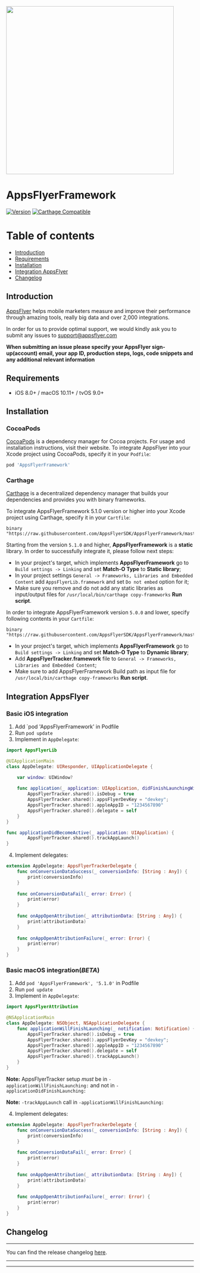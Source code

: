 <img src="https://www.appsflyer.com/wp-content/uploads/2016/11/logo-1.svg"  width="450">

# AppsFlyerFramework

[![Version](https://img.shields.io/cocoapods/v/AppsFlyerFramework.svg?style=flat)](http://cocoapods.org/pods/AppsFlyerFramework)
[![Carthage Compatible](https://img.shields.io/badge/Carthage-compatible-4BC51D.svg?style=flat)](https://github.com/Carthage/Carthage)

# Table of contents
- [Introduction](#introduction)
- [Requirements](#requirements)
- [Installation](#installation)
- [Integration AppsFlyer](#integration-appsflyer)
- [Changelog](#changelog)

## Introduction
[AppsFlyer](https://www.appsflyer.com/) helps mobile marketers measure and improve their performance through amazing tools, really big data and over 2,000 integrations.


In order for us to provide optimal support, we would kindly ask you to submit any issues to support@appsflyer.com

**When submitting an issue please specify your AppsFlyer sign-up(account) email, your app ID, production steps, logs, code snippets and any additional relevant information**

## Requirements
- iOS 8.0+ / macOS 10.11+ / tvOS 9.0+

## Installation

### CocoaPods

[CocoaPods](https://cocoapods.org) is a dependency manager for Cocoa projects. For usage and installation instructions, visit their website. To integrate AppsFlyer into your Xcode project using CocoaPods, specify it in your `Podfile`:

```ruby
pod 'AppsFlyerFramework'
```

### Carthage

[Carthage](https://github.com/Carthage/Carthage) is a decentralized dependency manager that builds your dependencies and provides you with binary frameworks. 

To integrate AppsFlyerFramework 5.1.0 version or higher into your Xcode project using Carthage, specify it in your `Cartfile`:

```ogdl
binary "https://raw.githubusercontent.com/AppsFlyerSDK/AppsFlyerFramework/master/AppsFlyerLib.json"
```
Starting from the version `5.1.0` and higher, **AppsFlyerFramework** is a **static** library. In order to successfully integrate it, please follow next steps: 

- In your project's target, which implements **AppsFlyerFramework** go to `Build settings -> Linking` and set **Match-O Type** to **Static library**;
- In your project settings `General -> Frameworks, Libraries and Embedded Content`  add `AppsFlyerLib.framework` and set `Do not embed` option for it;
- Make sure you remove and do not add any static libraries as input/output files for `/usr/local/bin/carthage copy-frameworks` **Run script**.

In order to integrate AppsFlyerFramework version `5.0.0` and lower, specify following contents in your `Cartfile`:

```ogdl
binary "https://raw.githubusercontent.com/AppsFlyerSDK/AppsFlyerFramework/master/AppsFlyerTracker.json"
```

- In your project's target, which implements **AppsFlyerFramework** go to `Build settings -> Linking` and set **Match-O Type** to **Dynamic library**;
- Add **AppsFlyerTracker.framework** file to `General -> Frameworks, Libraries and Embedded Content`;
- Make sure to add AppsFlyerFramework Build path as input file for `/usr/local/bin/carthage copy-frameworks` **Run script**.

## Integration AppsFlyer

### Basic iOS integration

1. Add `pod 'AppsFlyerFramework' in Podfile
2. Run `pod update`
3. Implement in ```AppDelegate```:
```swift
import AppsFlyerLib

@UIApplicationMain
class AppDelegate: UIResponder, UIApplicationDelegate {

    var window: UIWindow?
    
    func application(_ application: UIApplication, didFinishLaunchingWithOptions launchOptions: [UIApplicationLaunchOptionsKey: Any]?) -> Bool {
        AppsFlyerTracker.shared().isDebug = true
        AppsFlyerTracker.shared().appsFlyerDevKey = "devkey";
        AppsFlyerTracker.shared().appleAppID = "1234567890"
        AppsFlyerTracker.shared().delegate = self
    }
}

func applicationDidBecomeActive(_ application: UIApplication) {        
        AppsFlyerTracker.shared().trackAppLaunch()
}
```
4. Implement delegates:
```swift
extension AppDelegate: AppsFlyerTrackerDelegate {
    func onConversionDataSuccess(_ conversionInfo: [String : Any]) {
        print(conversionInfo)
    }
    
    func onConversionDataFail(_ error: Error) {
        print(error)
    }
    
    func onAppOpenAttribution(_ attributionData: [String : Any]) {
        print(attributionData)
    }
    
    func onAppOpenAttributionFailure(_ error: Error) {
        print(error)
    }
}    
```

### Basic macOS integration(*BETA*)

1. Add `pod 'AppsFlyerFramework', '5.1.0'` in Podfile
2. Run `pod update`
3. Implement in ```AppDelegate```:
```swift
import AppsFlyerAttribution

@NSApplicationMain
class AppDelegate: NSObject, NSApplicationDelegate {
    func applicationWillFinishLaunching(_ notification: Notification) {
        AppsFlyerTracker.shared().isDebug = true
        AppsFlyerTracker.shared().appsFlyerDevKey = "devkey";
        AppsFlyerTracker.shared().appleAppID = "1234567890"
        AppsFlyerTracker.shared().delegate = self
        AppsFlyerTracker.shared().trackAppLaunch()
    }
}    
```
**Note:** AppsFlyerTracker setup *must* be in `-applicationWillFinishLaunching:` and not in `-applicationDidFinishLaunching:`

**Note:** `-trackAppLaunch` call in `-applicationWillFinishLaunching:`

4. Implement delegates:
```swift
extension AppDelegate: AppsFlyerTrackerDelegate {
    func onConversionDataSuccess(_ conversionInfo: [String : Any]) {
        print(conversionInfo)
    }
    
    func onConversionDataFail(_ error: Error) {
        print(error)
    }
    
    func onAppOpenAttribution(_ attributionData: [String : Any]) {
        print(attributionData)
    }
    
    func onAppOpenAttributionFailure(_ error: Error) {
        print(error)
    }
}    
```

## Changelog
------------

You can find the release changelog [here](https://support.appsflyer.com/hc/en-us/articles/115001224823-AppsFlyer-iOS-SDK-Release-Notes).

---

----------
